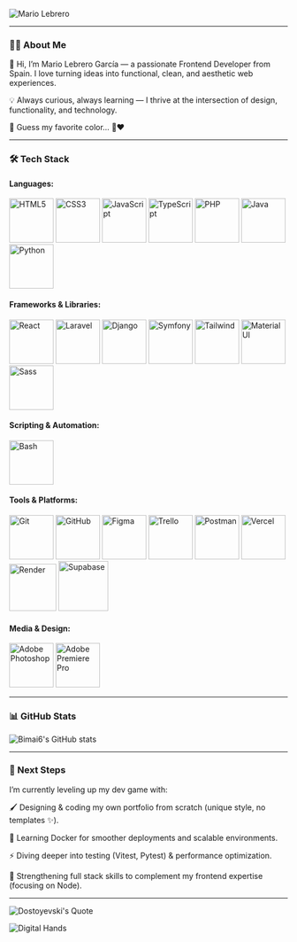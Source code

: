 ![Mario Lebrero](https://res.cloudinary.com/dus7e3jkj/image/upload/v1754416697/MLGFSD_Mesa_de_trabajo_1_tsswfm.jpg)

---

### 👨‍💻 About Me

👋 Hi, I’m Mario Lebrero García — a passionate Frontend Developer from Spain.
I love turning ideas into functional, clean, and aesthetic web experiences.

💡 Always curious, always learning — I thrive at the intersection of design, functionality, and technology.

🎨 Guess my favorite color… 🔴❤️

---

### 🛠️ Tech Stack

#### Languages:
<img src="https://res.cloudinary.com/dus7e3jkj/image/upload/v1757691085/html-124-svgrepo-com_iifi5d.svg" width="80" height="80" alt="HTML5"> <img src="https://res.cloudinary.com/dus7e3jkj/image/upload/v1757691361/css3-02-svgrepo-com_j3dhiy.svg" width="80" height="80" alt="CSS3"> <img src="https://res.cloudinary.com/dus7e3jkj/image/upload/v1757691734/javascript-155-svgrepo-com_css48d.svg" width="80" height="80" alt="JavaScript"> <img src="https://res.cloudinary.com/dus7e3jkj/image/upload/v1757692190/typescript-svgrepo-com_yfdrxc.svg" width="80" height="80" alt="TypeScript"> <img src="https://res.cloudinary.com/dus7e3jkj/image/upload/v1757692341/php01-svgrepo-com_yyimqq.svg" width="80" height="80" alt="PHP"> <img src="https://res.cloudinary.com/dus7e3jkj/image/upload/v1757692414/java-svgrepo-com_olvr8l.svg" width="80" height="80" alt="Java"> <img src="https://res.cloudinary.com/dus7e3jkj/image/upload/v1757692514/python-127-svgrepo-com_xslibp.svg" width="80" height="80" alt="Python"> 

#### Frameworks & Libraries:
<img src="https://res.cloudinary.com/dus7e3jkj/image/upload/v1757693228/react-javascript-js-framework-facebook-svgrepo-com_cewusc.svg" width="80" height="80" alt="React"> <img src="https://res.cloudinary.com/dus7e3jkj/image/upload/v1757693324/laravel-svgrepo-com_tr3inr.svg" width="80" height="80" alt="Laravel"> <img src="https://res.cloudinary.com/dus7e3jkj/image/upload/v1757693430/django-svgrepo-com_ufheji.svg" width="80" height="80" alt="Django"> <img src="https://res.cloudinary.com/dus7e3jkj/image/upload/v1757693531/symfony-svgrepo-com_comn7d.svg" width="80" height="80" alt="Symfony"> <img src="https://res.cloudinary.com/dus7e3jkj/image/upload/v1757693701/tailwind-svgrepo-com_swxfws.svg" width="80" height="80" alt="Tailwind"> <img src="https://res.cloudinary.com/dus7e3jkj/image/upload/v1757693834/material-ui-svgrepo-com_gb8wdm.svg" width="80" height="80" alt="Material UI"> <img src="https://res.cloudinary.com/dus7e3jkj/image/upload/v1757693936/sass-svgrepo-com_cmfoju.svg" width="80" height="80" alt="Sass">

#### Scripting & Automation:
<img src="https://res.cloudinary.com/dus7e3jkj/image/upload/v1757694394/bash_bhlxu4.png" width="80" height="80" alt="Bash">

#### Tools & Platforms:
<img src="https://res.cloudinary.com/dus7e3jkj/image/upload/v1757694583/git-svgrepo-com_1_zmob9z.svg" width="80" height="80" alt="Git"> <img src="https://res.cloudinary.com/dus7e3jkj/image/upload/v1757522004/github-142-svgrepo-com_tl2zgu.svg" width="80" height="80" alt="GitHub"> <img src="https://res.cloudinary.com/dus7e3jkj/image/upload/v1757694686/figma-svgrepo-com_ifu99t.svg" width="80" height="80" alt="Figma"> <img src="https://res.cloudinary.com/dus7e3jkj/image/upload/v1757694838/trello-logo-svgrepo-com_mwd8ee.svg" width="80" height="80" alt="Trello"> <img src="https://res.cloudinary.com/dus7e3jkj/image/upload/v1757695100/postman_pxofct.png" width="80" height="80" alt="Postman"> <img src="https://res.cloudinary.com/dus7e3jkj/image/upload/v1757695222/vercel-fill-svgrepo-com_nnfqlj.svg" width="80" height="80" alt="Vercel"> <img src="https://res.cloudinary.com/dus7e3jkj/image/upload/v1757695387/render_red_qjc9bm.png" width="85" height="85" alt="Render"> <img src="https://res.cloudinary.com/dus7e3jkj/image/upload/v1757695498/supabase_red_juaq9b.png" width="90" height="90" alt="Supabase">


#### Media & Design:
<img src="https://res.cloudinary.com/dus7e3jkj/image/upload/v1757696003/photoshop_red_xdbjyy.png" width="80" height="80" alt="Adobe Photoshop"> <img src="https://res.cloudinary.com/dus7e3jkj/image/upload/v1757695859/premiere_red_w5zogv.png" width="80" height="80" alt="Adobe Premiere Pro">

---

### 📊 GitHub Stats
![Bimai6's GitHub stats](https://github-readme-stats.vercel.app/api?username=Bimai6&show_icons=true&title_color=B20D23&icon_color=B20D23&text_color=ffffff&bg_color=0d1117)

---

### 🔮 Next Steps

I’m currently leveling up my dev game with:

🖌️ Designing & coding my own portfolio from scratch (unique style, no templates ✨).

🐳 Learning Docker for smoother deployments and scalable environments.

⚡ Diving deeper into testing (Vitest, Pytest) & performance optimization.

🔗 Strengthening full stack skills to complement my frontend expertise (focusing on Node).

---

![Dostoyevski's Quote](https://res.cloudinary.com/dus7e3jkj/image/upload/v1754416812/Sin-t%C3%ADtulo-2_m9outm.png)


![Digital Hands](https://res.cloudinary.com/dus7e3jkj/image/upload/v1754416704/01f13b22d6c61ecf57ce5232aadf6cf9_ay0pfs.jpg)
